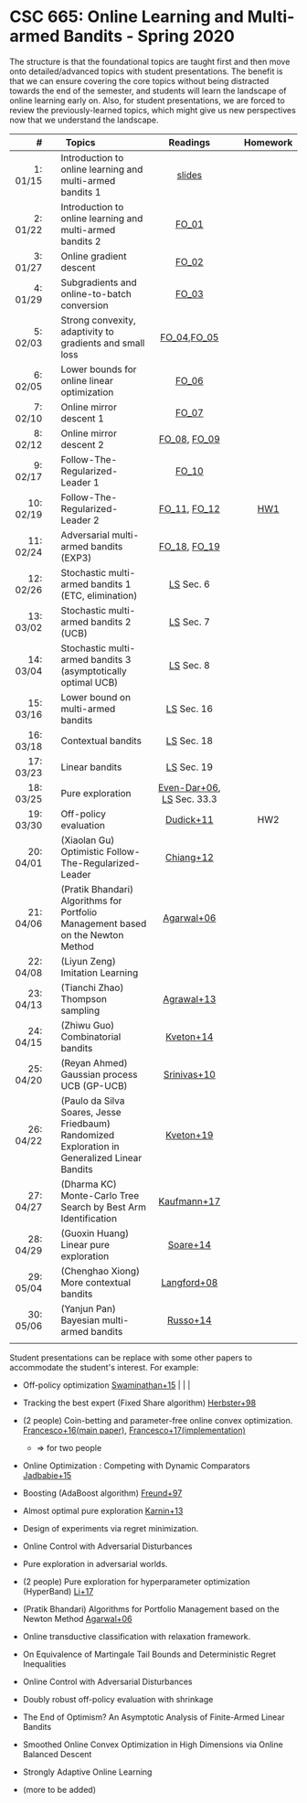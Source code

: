 # CSC 665: Online Learning and Multi-armed Bandits - Spring 2020

The structure is that the foundational topics are taught first and then move onto detailed/advanced topics with student presentations.
The benefit is that we can ensure covering the core topics without being distracted towards the end of the semester, and students will learn the landscape of online learning early on. 
Also, for student presentations, we are forced to review the previously-learned topics, which might give us new perspectives now that we understand the landscape.

|#  | | &nbsp;&nbsp;Topics | Readings |  | Homework |
|---:|-|:-------------|:---:|:---:|:---:|
|1: 01/15 || Introduction to online learning and multi-armed bandits 1                         | [slides](data/lec01-intro-to-ol-and-bandits.pdf)   |   |   | 
|2: 01/22 || Introduction to online learning and multi-armed bandits 2                         | [FO_01](https://parameterfree.com/2019/09/02/introduction-to-online-learning/)  |   |   |
|3: 01/27 || Online gradient descent                                                           | [FO_02](https://parameterfree.wordpress.com/2019/09/11/online-gradient-descent/)  |   |   |
|4: 01/29 || Subgradients and online-to-batch conversion                                       | [FO_03](https://parameterfree.wordpress.com/2019/09/13/subgradients-and-online-to-batch-conversion/)  |   |   |
|5: 02/03 || Strong convexity, adaptivity to gradients and small loss                          | [FO_04](https://parameterfree.wordpress.com/2019/09/17/more-online-to-batch-examples-and-strong-convexity/),[FO_05](https://parameterfree.com/2019/09/20/adaptive-algorithms-l-bounds-and-adagrad/)  |   |   |
|6: 02/05 || Lower bounds for online linear optimization                                       | [FO_06](https://parameterfree.wordpress.com/2019/09/25/lower-bounds-for-online-linear-optimization/)  |   |   |
|7: 02/10 || Online mirror descent 1                                                           | [FO_07](https://parameterfree.com/2019/10/03/online-mirror-descent-iii-examples-and-learning-with-expert-advice/)  |   |   |
|8: 02/12 || Online mirror descent 2                                                           | [FO_08](https://parameterfree.com/2019/10/01/online-mirror-descent-ii-regret-and-mirror-version/), [FO_09](https://parameterfree.com/2019/10/03/online-mirror-descent-iii-examples-and-learning-with-expert-advice/)  |   |   |
|9: 02/17 || Follow-The-Regularized-Leader 1                                                   | [FO_10](https://parameterfree.com/2019/10/08/follow-the-regularized-leader-i-regret-equality/)  |   |   |
|10: 02/19|| Follow-The-Regularized-Leader 2                                                   | [FO_11](https://parameterfree.com/2019/10/10/follow-the-regularized-leader-ii-applications/), [FO_12](https://parameterfree.com/2019/10/17/follow-the-regularized-leader-iii-more-logarithmic-bounds/)  |   | [HW1](data/665-HW1-v02.pdf)  |
|11: 02/24|| Adversarial multi-armed bandits (EXP3)                                            | [FO_18](https://parameterfree.com/2019/11/12/multi-armed-bandit-i/), [FO_19](https://parameterfree.com/2019/11/14/multi-armed-bandit-ii/)  |   |   |
|12: 02/26|| Stochastic multi-armed bandits 1 (ETC, elimination)                               | [LS](https://tor-lattimore.com/downloads/book/book.pdf) Sec. 6 |   |   |
|13: 03/02|| Stochastic multi-armed bandits 2 (UCB)                                            | [LS](https://tor-lattimore.com/downloads/book/book.pdf) Sec. 7 |   |   |
|14: 03/04|| Stochastic multi-armed bandits 3 (asymptotically optimal UCB)                     | [LS](https://tor-lattimore.com/downloads/book/book.pdf) Sec. 8 |   |   |
|15: 03/16|| Lower bound on multi-armed bandits                                                | [LS](https://tor-lattimore.com/downloads/book/book.pdf) Sec. 16|   |   |
|16: 03/18|| Contextual bandits                                                                | [LS](https://tor-lattimore.com/downloads/book/book.pdf) Sec. 18|   |   |
|17: 03/23|| Linear bandits                                                                    | [LS](https://tor-lattimore.com/downloads/book/book.pdf) Sec. 19|   |   |
|18: 03/25|| Pure exploration                                                                  | [Even-Dar+06](http://jmlr.csail.mit.edu/papers/volume7/evendar06a/evendar06a.pdf), [LS](https://tor-lattimore.com/downloads/book/book.pdf) Sec. 33.3  |   |   |
|19: 03/30|| Off-policy evaluation                                                             | [Dudick+11](https://arxiv.org/abs/1103.4601)  |   | HW2  |
|20: 04/01|| (Xiaolan Gu) Optimistic Follow-The-Regularized-Leader                             | [Chiang+12](http://proceedings.mlr.press/v23/chiang12/chiang12.pdf)                                                            |   |   |
|21: 04/06|| (Pratik Bhandari) Algorithms for Portfolio Management based on the Newton Method  | [Agarwal+06](https://www.satyenkale.com/pubs/algorithms-for-portfolio-management-based-on-the-newton-method/)    |   |   |              
|22: 04/08|| (Liyun Zeng) Imitation Learning                                                   |                                |   |   | 
|23: 04/13|| (Tianchi Zhao) Thompson sampling                                                  | [Agrawal+13](http://proceedings.mlr.press/v31/agrawal13a.pdf)                                                                  |   |   | 
|24: 04/15|| (Zhiwu Guo) Combinatorial bandits                                                 | [Kveton+14](https://arxiv.org/abs/1410.0949)                                                                                   |   |   | 
|25: 04/20|| (Reyan Ahmed) Gaussian process UCB (GP-UCB)                                       | [Srinivas+10](https://arxiv.org/abs/0912.3995)                                                                                 |   |   |  
|26: 04/22|| (Paulo da Silva Soares, Jesse Friedbaum) Randomized Exploration in Generalized Linear Bandits      | [Kveton+19](https://arxiv.org/pdf/1906.08947.pdf)                                                   
|27: 04/27|| (Dharma KC) Monte-Carlo Tree Search by Best Arm Identification                    | [Kaufmann+17](http://papers.nips.cc/paper/7075-monte-carlo-tree-search-by-best-arm-identification)                             |   |   | 
|28: 04/29|| (Guoxin Huang) Linear pure exploration                                            | [Soare+14](https://arxiv.org/abs/1409.6110)                                                                                    |   |   | 
|29: 05/04|| (Chenghao Xiong) More contextual bandits                                          | [Langford+08](https://papers.nips.cc/paper/3178-the-epoch-greedy-algorithm-for-multi-armed-bandits-with-side-information.pdf)  |   |   | 
|30: 05/06|| (Yanjun Pan) Bayesian multi-armed bandits                                         | [Russo+14](https://papers.nips.cc/paper/5463-learning-to-optimize-via-information-directed-sampling)                           |   |   | 
|<img width=50/>|<img width=10/>| <img width=500/>                                             | <img width=200/> |<img width=100/> | <img width=100/>  |

<!--
|20: 04/01|| (presentation) Adaptive stepsizes (AdaGrad algorithm)               | [Streeter+10](https://arxiv.org/abs/1002.4862)  |   |   |
|31: 05/XX|| Final exam                                                          |   |   |   |
-->

Student presentations can be replace with some other papers to accommodate the student's interest.
For example:

 * Off-policy optimization [Swaminathan+15](https://www.cs.cornell.edu/people/tj/publications/swaminathan_joachims_15c.pdf)                               |   |   |
 * Tracking the best expert (Fixed Share algorithm)  [Herbster+98](https://users.soe.ucsc.edu/~manfred/pubs/J39.pdf)

 * (2 people) Coin-betting and parameter-free online convex optimization. [Francesco+16(main paper)](https://arxiv.org/abs/1602.04128), [Francesco+17(implementation)](https://arxiv.org/pdf/1705.07795.pdf) 
    * => for two people
 * Online Optimization : Competing with Dynamic Comparators [Jadbabie+15](http://proceedings.mlr.press/v38/jadbabaie15.html)
 * Boosting (AdaBoost algorithm) [Freund+97](https://www.sciencedirect.com/science/article/pii/S002200009791504X)
 * Almost optimal pure exploration [Karnin+13](http://proceedings.mlr.press/v28/karnin13.pdf)
 * Design of experiments via regret minimization.
 * Online Control with Adversarial Disturbances
 * Pure exploration in adversarial worlds.
 * (2 people) Pure exploration for hyperparameter optimization (HyperBand) [Li+17](http://jmlr.org/papers/volume18/16-558/16-558.pdf)
 * (Pratik Bhandari) Algorithms for Portfolio Management based on the Newton Method [Agarwal+06](https://www.satyenkale.com/pubs/algorithms-for-portfolio-management-based-on-the-newton-method/)
 * Online transductive classification with relaxation framework.
 * On Equivalence of Martingale Tail Bounds and Deterministic Regret Inequalities
 * Online Control with Adversarial Disturbances
 * Doubly robust off-policy evaluation with shrinkage
 * The End of Optimism? An Asymptotic Analysis of Finite-Armed Linear Bandits
 * Smoothed Online Convex Optimization in High Dimensions via Online Balanced Descent
 * Strongly Adaptive Online Learning
 * (more to be added)
















